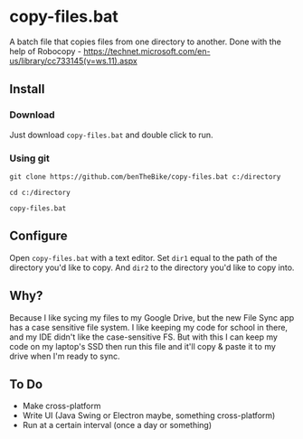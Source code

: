 # copy-files.bat
A batch file that copies files from one directory to another. Done with the help of Robocopy - https://technet.microsoft.com/en-us/library/cc733145(v=ws.11).aspx

## Install
### Download
Just download ```copy-files.bat``` and double click to run.
### Using git
```git clone https://github.com/benTheBike/copy-files.bat c:/directory```

```cd c:/directory```

```copy-files.bat```

## Configure
Open ```copy-files.bat``` with a text editor. Set ```dir1``` equal to the path of the directory you'd like to copy. And ```dir2``` to the directory you'd like to copy into.

## Why?
Because I like sycing my files to my Google Drive, but the new File Sync app has a case sensitive file system. I like keeping my code for school in there, and my IDE didn't like the case-sensitive FS. But with this I can keep my code on my laptop's SSD then run this file and it'll copy & paste it to my drive when I'm ready to sync.

## To Do
- Make cross-platform
- Write UI (Java Swing or Electron maybe, something cross-platform)
- Run at a certain interval (once a day or something)
